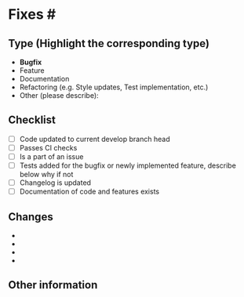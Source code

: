 # Fixes \#

## Type (Highlight the corresponding type)
- **Bugfix**
- Feature
- Documentation
- Refactoring (e.g. Style updates, Test implementation, etc.)
- Other (please describe):

## Checklist
- [ ] Code updated to current develop branch head
- [ ] Passes CI checks
- [ ] Is a part of an issue
- [ ] Tests added for the bugfix or newly implemented feature, describe below why if not
- [ ] Changelog is updated
- [ ] Documentation of code and features exists

## Changes

- 
- 
- 
- 

## Other information


